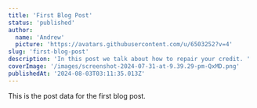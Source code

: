 ```yaml
---
title: 'First Blog Post'
status: 'published'
author:
  name: 'Andrew'
  picture: 'https://avatars.githubusercontent.com/u/6503252?v=4'
slug: 'first-blog-post'
description: 'In this post we talk about how to repair your credit. '
coverImage: '/images/screenshot-2024-07-31-at-9.39.29-pm-QxMD.png'
publishedAt: '2024-08-03T03:11:35.013Z'
---
```


This is the post data for the first blog post. 